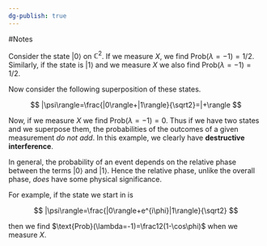 ```yaml
---
dg-publish: true
---
```

#Notes 

Consider the state $|0\rangle$ on $\mathbb{C}^2$. If we measure $X$, we find $\text{Prob}(\lambda=-1)=1/2$. Similarly, if the state is $|1\rangle$ and we measure $X$ we also find $\text{Prob}(\lambda=-1)=1/2$.

Now consider the following superposition of these states.

$$ |\psi\rangle=\frac{|0\rangle+|1\rangle}{\sqrt2}=|+\rangle $$

Now, if we measure $X$ we find $\text{Prob}(\lambda=-1)=0$. Thus if we have two states and we superpose them, the probabilities of the outcomes of a given measurement _do not add_. In this example, we clearly have **destructive interference**.

In general, the probability of an event depends on the relative phase between the terms $|0\rangle$ and $|1\rangle$. Hence the relative phase, unlike the overall phase, _does_ have some physical significance.

For example, if the state we start in is

$$ |\psi\rangle=\frac{|0\rangle+e^{i\phi}|1\rangle}{\sqrt2} $$

then we find $\text{Prob}(\lambda=-1)=\frac12(1-\cos\phi)$ when we measure $X$.